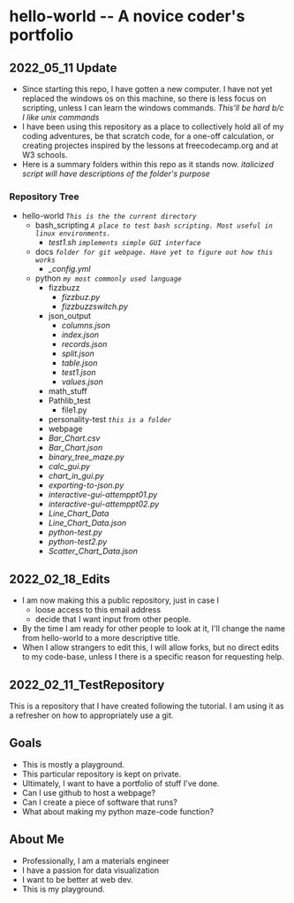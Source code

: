 # hello-world -- A novice coder's portfolio

## 2022_05_11 Update
* Since starting this repo, I have gotten a new computer. I have not yet replaced the windows os on this machine, so there is less focus on scripting, unless I can learn the windows commands. _This'll be hard b/c I like unix commands_
* I have been using this repository as a place to collectively hold all of my coding adventures, be that scratch code, for a one-off calculation, or creating  projectes inspired by the lessons at freecodecamp.org and at W3 schools.
* Here is a summary folders within this repo as it stands now. *italicized script will have descriptions of the folder's purpose*

### Repository Tree
* hello-world *`This is the the current directory`*
  * bash_scripting *`A place to test bash scripting. Most useful in linux environments.`*
    * *test1.sh* *`implements simple GUI interface`*
  * docs *`folder for git webpage. Have yet to figure out how this works`*
    * *_config.yml*
  * python *`my most commonly used language`*
    * fizzbuzz
      * *fizzbuz.py*
      * *fizzbuzzswitch.py*
    * json_output
      * *columns.json*
      * *index.json*
      * *records.json*
      * *split.json*
      * *table.json*
      * *test1.json*
      * *values.json*
    * math_stuff
    * Pathlib_test
      * file1.py
    * personality-test *`this is a folder`*
    * webpage
    * *Bar_Chart.csv*
    * *Bar_Chart.json*
    * *binary_tree_maze.py*
    * *calc_gui.py*
    * *chart_in_gui.py*
    * *exporting-to-json.py*
    * *interactive-gui-attemppt01.py*
    * *interactive-gui-attemppt02.py*
    * *Line_Chart_Data*
    * *Line_Chart_Data.json*
    * *python-test.py*
    * *python-test2.py*
    * *Scatter_Chart_Data.json*

## 2022_02_18_Edits
* I am now making this a public repository, just in case I 
  *  loose access to this email address
  *  decide that I want input from other people.
*  By the time I am ready for other people to look at it, I'll change the name from hello-world to a more descriptive title.
*  When I allow strangers to edit this, I will allow forks, but no direct edits to my code-base, unless I there is a specific reason for requesting help.


## 2022_02_11_TestRepository
This is a repository that I have created following the tutorial. I am using it as a refresher on how to appropriately use a git.

## Goals
* This is mostly a playground.
* This particular repository is kept on private.
* Ultimately, I want to have a portfolio of stuff I've done.
* Can I use github to host a webpage?
* Can I create a piece of software that runs?
* What about making my python maze-code function?


## About Me
* Professionally, I am a materials engineer
* I have a passion for data visualization
* I want to be better at web dev.
* This is my playground.
